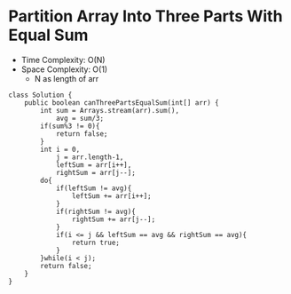 # Partition Array Into Three Parts With Equal Sum

- Time Complexity: O(N)
- Space Complexity: O(1)
  - N as length of arr

```
class Solution {
    public boolean canThreePartsEqualSum(int[] arr) {
        int sum = Arrays.stream(arr).sum(),
            avg = sum/3;
        if(sum%3 != 0){
            return false;
        }
        int i = 0,
            j = arr.length-1,
            leftSum = arr[i++],
            rightSum = arr[j--];
        do{
            if(leftSum != avg){
                leftSum += arr[i++];
            }
            if(rightSum != avg){
                rightSum += arr[j--];
            }
            if(i <= j && leftSum == avg && rightSum == avg){
                return true;
            }
        }while(i < j);
        return false;
    }
}
```
